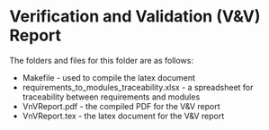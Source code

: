 # Verification and Validation (V&V) Report

The folders and files for this folder are as follows:
- Makefile - used to compile the latex document
- requirements_to_modules_traceability.xlsx - a spreadsheet for traceability between requirements and modules
- VnVReport.pdf - the compiled PDF for the V&V report
- VnVReport.tex - the latex document for the V&V report
